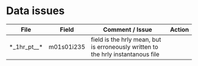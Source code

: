 # Data issues





| File | Field | Comment / Issue | Action |
| ---   | ---  | ---             | ---    |
| \*\_1hr_pt__\*    | m01s01i235  | field is the hrly mean, but is erroneously written to the hrly instantanous file  |          |
